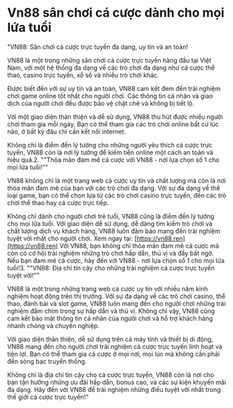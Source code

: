 # Vn88 sân chơi cá cược dành cho mọi lứa tuổi
"VN88: Sân chơi cá cược trực tuyến đa dạng, uy tín và an toàn!

VN88 là một trong những sân chơi cá cược trực tuyến hàng đầu tại Việt Nam, với một hệ thống đa dạng về các trò chơi đa dạng như cá cược thể thao, casino trực tuyến, xổ số và nhiều trò chơi khác.

Được biết đến với sự uy tín và an toàn, VN88 cam kết đem đến trải nghiệm chơi game online tốt nhất cho người chơi. Các thông tin cá nhân và giao dịch của người chơi đều được bảo vệ chặt chẽ và không bị tiết lộ.

Với một giao diện thân thiện và dễ sử dụng, VN88 thu hút được nhiều người chơi tham gia mỗi ngày. Bạn có thể tham gia các trò chơi online bất cứ lúc nào, ở bất kỳ đâu chỉ cần kết nối internet.

Không chỉ là điểm đến lý tưởng cho những người yêu thích cá cược trực tuyến, VN88 còn là nơi lý tưởng để kiếm tiền online một cách an toàn và hiệu quả.2. ""Thỏa mãn đam mê cá cược với VN88 - nơi lựa chọn số 1 cho mọi lứa tuổi!""

VN88 không chỉ là một trang web cá cược uy tín và chất lượng mà còn là nơi thỏa mãn đam mê của bạn với các trò chơi đa dạng. Với sự đa dạng về thể loại game, bạn có thể chọn lựa từ các trò chơi casino trực tuyến, đến các trò chơi thể thao hay cá cược trực tiếp.

Không chỉ dành cho người chơi trẻ tuổi, VN88 cũng là điểm đến lý tưởng cho mọi lứa tuổi. Với giao diện dễ sử dụng, dễ dàng tìm kiếm trò chơi và chất lượng dịch vụ khách hàng, VN88 luôn đảm bảo mang đến trải nghiệm tuyệt vời nhất cho người chơi.
Xem ngay tại: [https://vn88.ren](https://vn88.ren)
Với VN88, bạn không chỉ thỏa mãn đam mê cá cược mà còn có cơ hội trải nghiệm những trò chơi hấp dẫn, thú vị và đầy bất ngờ. Nếu bạn đam mê cá cược, hãy đến với VN88 - nơi lựa chọn số 1 cho mọi lứa tuổi!3. ""VN88: Địa chỉ tin cậy cho những trải nghiệm cá cược trực tuyến tuyệt vời!""

VN88 là một trong những trang web cá cược uy tín với nhiều năm kinh nghiệm hoạt động trên thị trường. Với sự đa dạng về các trò chơi casino, thể thao, đánh bài và slot game, VN88 luôn mang đến cho người chơi những trải nghiệm đắm chìm trong sự hấp dẫn và thú vị. Không chỉ vậy, VN88 cũng cam kết bảo mật thông tin cá nhân của người chơi và hỗ trợ khách hàng nhanh chóng và chuyên nghiệp.

Với giao diện thân thiện, dễ sử dụng trên cả máy tính và thiết bị di động, VN88 mang đến cho người chơi trải nghiệm cá cược trực tuyến linh hoạt và tiện lợi. Bạn có thể tham gia cá cược ở mọi nơi, mọi lúc mà không cần phải đến sòng bạc truyền thống.

Không chỉ là địa chỉ tin cậy cho cá cược trực tuyến, VN88 còn là nơi cho bạn tận hưởng những ưu đãi hấp dẫn, bonus cao, và các sự kiện khuyến mãi đa dạng. Hãy đến với VN88 để trải nghiệm những điều tuyệt vời nhất trong thế giới cá cược trực tuyến!"